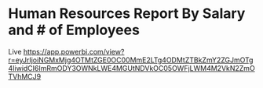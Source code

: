 # Human Resources Report By Salary and # of Employees
Live <a herf>https://app.powerbi.com/view?r=eyJrIjoiNGMxMjg4OTMtZGE0OC00MmE2LTg4ODMtZTBkZmY2ZGJmOTg4IiwidCI6ImRmODY3OWNkLWE4MGUtNDVkOC05OWFjLWM4M2VkN2ZmOTVhMCJ9</a>                     
